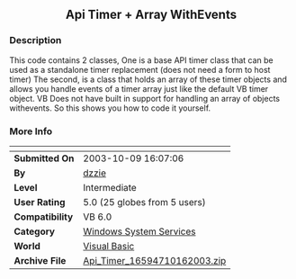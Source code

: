 ﻿<div align="center">

## Api Timer \+ Array WithEvents


</div>

### Description

This code contains 2 classes, One is a base API timer class that can be used as a standalone timer replacement (does not need a form to host timer) The second, is a class that holds an array of these timer objects and allows you handle events of a timer array just like the default VB timer object. VB Does not have built in support for handling an array of objects withevents. So this shows you how to code it yourself.
 
### More Info
 


<span>             |<span>
---                |---
**Submitted On**   |2003-10-09 16:07:06
**By**             |[dzzie](https://github.com/Planet-Source-Code/PSCIndex/blob/master/ByAuthor/dzzie.md)
**Level**          |Intermediate
**User Rating**    |5.0 (25 globes from 5 users)
**Compatibility**  |VB 6\.0
**Category**       |[Windows System Services](https://github.com/Planet-Source-Code/PSCIndex/blob/master/ByCategory/windows-system-services__1-35.md)
**World**          |[Visual Basic](https://github.com/Planet-Source-Code/PSCIndex/blob/master/ByWorld/visual-basic.md)
**Archive File**   |[Api\_Timer\_16594710162003\.zip](https://github.com/Planet-Source-Code/dzzie-api-timer-array-withevents__1-49263/archive/master.zip)









